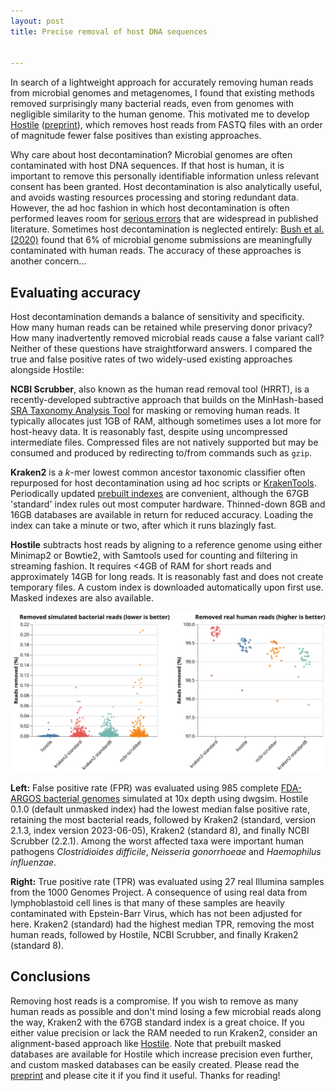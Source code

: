 ```yaml
---
layout: post
title: Precise removal of host DNA sequences


---
```


In search of a lightweight approach for accurately removing human reads from microbial genomes and metagenomes, I found that existing methods removed surprisingly many bacterial reads, even from genomes with negligible similarity to the human genome. This motivated me to develop [Hostile](https://github.com/bede/hostile) ([preprint](https://www.biorxiv.org/content/10.1101/2023.07.04.547735)), which removes host reads from FASTQ files with an order of magnitude fewer false positives than existing approaches.

Why care about host decontamination? Microbial genomes are often contaminated with host DNA sequences. If that host is human, it is important to remove this personally identifiable information unless relevant consent has been granted. Host decontamination is also analytically useful, and avoids wasting resources processing and storing redundant data. However, the ad hoc fashion in which host decontamination is often performed leaves room for [serious errors](https://www.biorxiv.org/content/10.1101/2023.07.28.550993v1.full) that are widespread in published literature. Sometimes host decontamination is neglected entirely: [Bush et al. (2020)](https://doi.org/10.1099/mgen.0.000393) found that 6% of microbial genome submissions are meaningfully contaminated with human reads. The accuracy of these approaches is another concern…

## Evaluating accuracy

Host decontamination demands a balance of sensitivity and specificity. How many human reads can be retained while preserving donor privacy? How many inadvertently removed microbial reads cause a false variant call? Neither of these questions have straightforward answers. I compared the true and false positive rates of two widely-used existing approaches alongside Hostile:

**NCBI Scrubber**, also known as the human read removal tool (HRRT), is a recently-developed subtractive approach that builds on the MinHash-based [SRA Taxonomy Analysis Tool](https://doi.org/10.1186/s13059-021-02490-0) for masking or removing human reads. It typically allocates just 1GB of RAM, although sometimes uses a lot more for host-heavy data. It is reasonably fast, despite using uncompressed intermediate files. Compressed files are not natively supported but may be consumed and produced by redirecting to/from commands such as `gzip`.

**Kraken2** is a *k*-mer lowest common ancestor taxonomic classifier often repurposed for host decontamination using ad hoc scripts or [KrakenTools](https://github.com/jenniferlu717/KrakenTools). Periodically updated [prebuilt indexes](https://benlangmead.github.io/aws-indexes/k2) are convenient, although the 67GB 'standard' index rules out most computer hardware. Thinned-down 8GB and 16GB databases are available in return for reduced accuracy. Loading the index can take a minute or two, after which it runs blazingly fast.

**Hostile** subtracts host reads by aligning to a reference genome using either Minimap2 or Bowtie2, with Samtools used for counting and filtering in streaming fashion. It requires <4GB of RAM for short reads and approximately 14GB for long reads. It is reasonably fast and does not create temporary files. A custom index is downloaded automatically upon first use. Masked indexes are also available.

<img src="/assets/2023-08-29/accuracy.svg" alt="Charts showing true and false positive rates">

**Left:** False positive rate (FPR) was evaluated using 985 complete [FDA-ARGOS bacterial genomes](https://www.fda.gov/medical-devices/science-and-research-medical-devices/database-reference-grade-microbial-sequences-fda-argos) simulated at 10x depth using dwgsim. Hostile 0.1.0 (default unmasked index) had the lowest median false positive rate, retaining the most bacterial reads, followed by Kraken2 (standard, version 2.1.3, index version 2023-06-05), Kraken2 (standard 8), and finally NCBI Scrubber (2.2.1). Among the worst affected taxa were important human pathogens *Clostridioides difficile*, *Neisseria gonorrhoeae* and *Haemophilus influenzae*.

**Right:** True positive rate (TPR) was evaluated using 27 real Illumina samples from the 1000 Genomes Project. A consequence of using real data from lymphoblastoid cell lines is that many of these samples are heavily contaminated with Epstein-Barr Virus, which has not been adjusted for here. Kraken2 (standard) had the highest median TPR, removing the most human reads, followed by Hostile, NCBI Scrubber, and finally Kraken2 (standard 8).

## Conclusions

Removing host reads is a compromise. If you wish to remove as many human reads as possible and don't mind losing a few microbial reads along the way, Kraken2 with the 67GB standard index is a great choice. If you either value precision or lack the RAM needed to run Kraken2, consider an alignment-based approach like [Hostile](https://github.com/bede/hostile). Note that prebuilt masked databases are available for Hostile which increase precision even further, and custom masked databases can be easily created. Please read the [preprint](https://www.biorxiv.org/content/10.1101/2023.07.04.547735) and please cite it if you find it useful. Thanks for reading!
